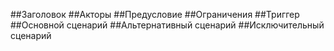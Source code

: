 ##Заголовок
##Акторы
##Предусловие
##Ограничения
##Триггер
##Основной сценарий
##Альтернативный сценарий
##Исключительный сценарий
